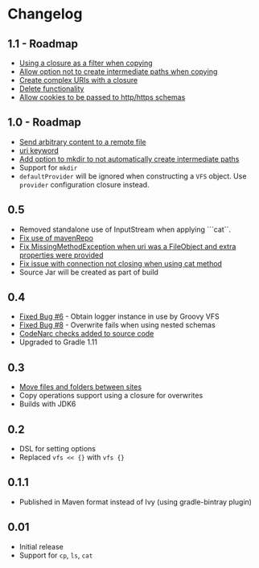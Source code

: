 # Changelog

## 1.1 - Roadmap
+ [Using a closure as a filter when copying](https://github.com/ysb33r/groovy-vfs/issues/4)
+ [Allow option not to create intermediate paths when copying](https://github.com/ysb33r/groovy-vfs/issues/2)
+ [Create complex URIs with a closure](https://github.com/ysb33r/groovy-vfs/issues/11)
+ [Delete functionality](https://github.com/ysb33r/groovy-vfs/issues/9)
+ [Allow cookies to be passed to http/https schemas](https://github.com/ysb33r/groovy-vfs/issues/10)

## 1.0 - Roadmap
+ [Send arbitrary content to a remote file](https://github.com/ysb33r/groovy-vfs/issues/39)
+ [uri keyword](https://github.com/ysb33r/groovy-vfs/issues/38)
+ [Add option to mkdir to not automatically create intermediate paths](https://github.com/ysb33r/groovy-vfs/issues/18)
+ Support for `mkdir`
+ `defaultProvider` will be ignored when constructing a `VFS` object. Use `provider` configuration closure instead.

## 0.5
+ Removed standalone use of InputStream when applying ```cat``.
+ [Fix use of mavenRepo](https://github.com/ysb33r/groovy-vfs/issues/12)
+ [Fix MissingMethodException when uri was a FileObject and extra properties were provided](https://github.com/ysb33r/groovy-vfs/issues/16)
+ [Fix issue with connection not closing when using cat method](https://github.com/ysb33r/groovy-vfs/issues/15)
+ Source Jar will be created as part of build

## 0.4
+ [Fixed Bug #6](https://github.com/ysb33r/groovy-vfs/issues/6) - Obtain logger instance in use by Groovy VFS
+ [Fixed Bug #8](https://github.com/ysb33r/groovy-vfs/issues/8) - Overwrite fails when using nested schemas
+ [CodeNarc checks added to source code](https://github.com/ysb33r/groovy-vfs/issues/7)
+ Upgraded to Gradle 1.11

## 0.3
+ [Move files and folders between sites](https://github.com/ysb33r/groovy-vfs/issues/3)
+ Copy operations support using a closure for overwrites
+ Builds with JDK6

## 0.2
+ DSL for setting options
+ Replaced ```vfs << {}``` with ```vfs {}```

## 0.1.1
+ Published in Maven format instead of Ivy (using gradle-bintray plugin)

## 0.01
+ Initial release
+ Support for `cp`, `ls`, `cat`